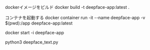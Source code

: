 dockerイメージをビルド
docker build -t deepface-app:latest .

コンテナを起動する
docker container run -it --name deepface-app -v $(pwd):/app deepface-app:latest


docker start -i deepface-app

python3 deepface_text.py

